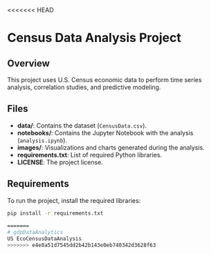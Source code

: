 <<<<<<< HEAD
# Census Data Analysis Project

## Overview
This project uses U.S. Census economic data to perform time series analysis, correlation studies, and predictive modeling.

## Files
- **data/**: Contains the dataset (`CensusData.csv`).
- **notebooks/**: Contains the Jupyter Notebook with the analysis (`analysis.ipynb`).
- **images/**: Visualizations and charts generated during the analysis.
- **requirements.txt**: List of required Python libraries.
- **LICENSE**: The project license.

## Requirements
To run the project, install the required libraries:
```bash
pip install -r requirements.txt
 
=======
# gdpDataAnalytics
US EcoCensusDataAnalysis
>>>>>>> e4e8a51d7545dd2b42b143e0eb740342d3628f63
